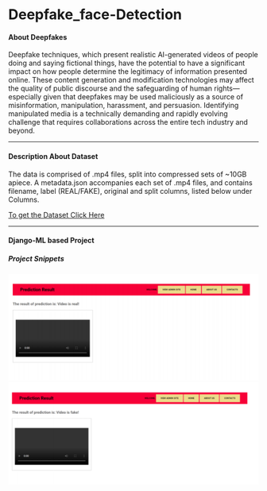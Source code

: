 # Deepfake_face-Detection
<h4>About Deepfakes</h4>
<p>Deepfake techniques, which present realistic AI-generated videos of people doing and saying fictional things, have the potential to have a significant impact on how people determine the legitimacy of information presented online. These content generation and modification technologies may affect the quality of public discourse and the safeguarding of human rights—especially given that deepfakes may be used maliciously as a source of misinformation, manipulation, harassment, and persuasion. Identifying manipulated media is a technically demanding and rapidly evolving challenge that requires collaborations across the entire tech industry and beyond.</p>
<hr>
<h4>Description About Dataset</h4>
<p>The data is comprised of .mp4 files, split into compressed sets of ~10GB apiece. A metadata.json accompanies each set of .mp4 files, and contains filename, label (REAL/FAKE), original and split columns, listed below under Columns.</p>
<a href="https://www.kaggle.com/c/deepfake-detection-challenge/data">To get the Dataset Click Here</a>
<hr>
<h4> Django-ML based Project</h4>
<h5> Project Snippets</h5>
<img src ="img/img1.png">
<img src ="img/img2.png">
